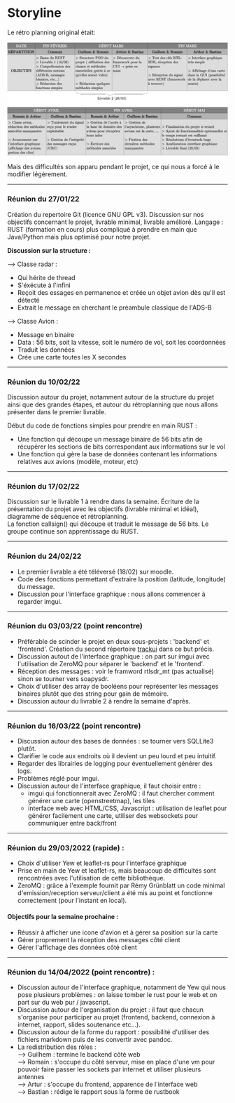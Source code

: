 # Storyline

Le rétro planning original était:

![Retro Planning](images/retroplan.png)

Mais des difficultés son apparu pendant le projet, ce qui nous a forcé à le modifier légèrement.

---

### Réunion du 27/01/22

Création du repertoire Git (licence GNU GPL v3).
Discussion sur nos objectifs concernant le projet, livrable minimal, livrable amélioré.
Langage : RUST (formation en cours) plus compliqué à prendre en main que Java/Python mais plus optimisé pour notre projet.

**Discussion sur la structure :**  
  
--> Classe radar :  
* Qui hérite de thread  
* S'éxécute à l'infini
* Reçoit des essages en permanence et créée un objet avion dès qu'il est détecté
* Extrait le message en cherchant le préambule classique de l'ADS-B

--> Classe Avion :  
  
* Message en binaire
* Data : 56 bits, soit la vitesse, soit le numéro de vol, soit les coordonnées 
* Traduit les données 
* Crée une carte toutes les X secondes  
   
---
  
### Réunion du 10/02/22

Discussion autour du projet, notamment autour de la structure du projet ainsi que des grandes étapes, et autour du rétroplanning que nous allons présenter dans le premier livrable. 

Début du code de fonctions simples pour prendre en main RUST : 
* Une fonction qui découpe un message binaire de 56 bits afin de récupérer les sections de bits correspondant aux informations sur le vol
* Une fonction qui gère la base de données contenant les informations relatives aux avions (modèle, moteur, etc)

---

### Réunion du 17/02/22

Discussion sur le livrable 1 à rendre dans la semaine.
Écriture de la présentation du projet avec les objectifs (livrable minimal et idéal), diagramme de séquence et rétroplanning.  
La fonction callsign() qui découpe et traduit le message de 56 bits.
Le groupe continue son apprentissage du RUST.

---

### Réunion du 24/02/22  

* Le premier livrable a été téléversé (18/02) sur moodle.
* Code des fonctions permettant d'extraire la position (latitude, longitude) du message.
* Discussion pour l'interface graphique : nous allons commencer à regarder imgui.
  

--- 

### Réunion du 03/03/22 (point rencontre)  

* Préférable de scinder le projet en deux sous-projets : 'backend' et 'frontend'. Création du second répertoire [trackui](https://github.com/GuilhemHnr/trackui) dans ce but précis.
* Discussion autout de l'interface graphique : on part sur imgui avec l'utilisation de ZeroMQ pour séparer le 'backend' et le 'frontend'.
* Réception des messages : voir le framword rtlsdr_mt (pas actualisé) sinon se tourner vers soapysdr.
* Choix d'utiliser des array de booléens pour représenter les messages binaires plutôt que des string pour gain de mémoire.
* Discussion autour du livrable 2 à rendre la semaine d'après.


---

### Réunion du 16/03/22 (point rencontre)  

* Discussion autour des bases de données : se tourner vers SQLLite3 plutôt.
* Clarifier le code aux endroits où il devient un peu lourd et peu intuitif.
* Regarder des librairies de logging pour éventuellement générer des logs.
* Problèmes réglé pour imgui.
* Discussion autour de l'interface graphique, il faut choisir entre :  
  * imgui qui fonctionnerait avec ZeroMQ : il faut chercher comment générer une carte (openstreetmap), les tiles
  * interface web avec HTML/CSS, Javascript : utilisation de leaflet pour générer facilement une carte, utiliser des websockets pour communiquer entre back/front


---

### Réunion du 29/03/2022 (rapide) :  

* Choix d'utiliser Yew et leaflet-rs pour l'interface graphique
* Prise en main de Yew et leaflet-rs, mais beaucoup de difficultés sont rencontrées avec l'utilisation de cette bibliothèque.
* ZeroMQ : grâce à l'exemple fournit par  Rémy Grünblatt un code minimal d'emission/reception serveur/client a été mis au point et fonctionne correctement (pour l'instant en local).


#### Objectifs pour la semaine prochaine :

* Réussir à afficher une icone d'avion et à gérer sa position sur la carte
* Gérer proprement la réception des messages côté client
* Gérer l'affichage des données côté client

---

### Réunion du 14/04/2022 (point rencontre) :  

* Discussion autour de l'interface graphique, notamment de Yew qui nous pose plusieurs problèmes : on laisse tomber le rust pour le web et on part sur du web pur / javascript.
* Discussion autour de l'organisation du projet : il faut que chacun s'organise pour participer au projet (frontend, backend, connexion à internet, rapport, slides soutenance etc...).
* Discussion autour de la forme du rapport : possibilité d'utiliser des fichiers markdown puis de les convertir avec pandoc.
* La redistribution des rôles :  
--> Guilhem : termine le backend côté web  
--> Romain : s'occupe du côté serveur, mise en place d'une vm pour pouvoir faire passer les sockets par internet et utiliser plusieurs antennes  
--> Artur : s'occupe du frontend, apparence de l'interface web  
--> Bastian : rédige le rapport sous la forme de rustbook  
